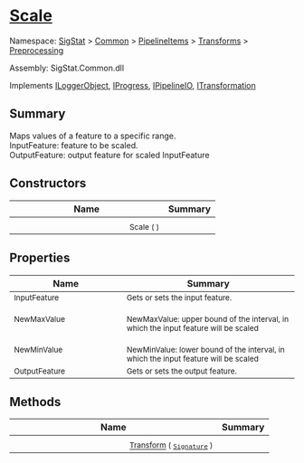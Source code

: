 # [Scale](./Scale.md)

Namespace: [SigStat]() > [Common](./../../../README.md) > [PipelineItems]() > [Transforms]() > [Preprocessing](./README.md)

Assembly: SigStat.Common.dll

Implements [ILoggerObject](./../../../ILoggerObject.md), [IProgress](./../../../Helpers/IProgress.md), [IPipelineIO](./../../../Pipeline/IPipelineIO.md), [ITransformation](./../../../ITransformation.md)

## Summary
Maps values of a feature to a specific range.  <br>InputFeature: feature to be scaled.<br>OutputFeature: output feature for scaled InputFeature

## Constructors

| Name | Summary | 
| --- | --- | 
| <img width=200/> <sub>Scale (  )</sub>| <sub></sub>| <br>


## Properties

| Name | Summary | 
| --- | --- | 
| <img width=200/> <sub>InputFeature</sub>| <sub>Gets or sets the input feature.</sub>| <br>
| <img width=200/> <sub>NewMaxValue</sub>| <sub><br>NewMaxValue: upper bound of the interval, in which the input feature will be scaled</sub>| <br>
| <img width=200/> <sub>NewMinValue</sub>| <sub><br>NewMinValue: lower bound of the interval, in which the input feature will be scaled</sub>| <br>
| <img width=200/> <sub>OutputFeature</sub>| <sub>Gets or sets the output feature.</sub>| <br>


## Methods

| Name | Summary | 
| --- | --- | 
| <img width=200/> <sub>[Transform](./Methods/Scale-100663813.md) ( [`Signature`](./../../../Signature.md) )</sub>| <sub></sub>| <br>


